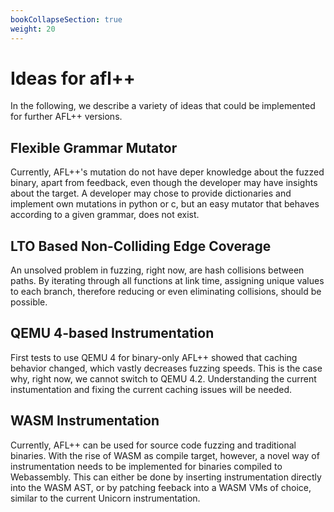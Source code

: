 ```yaml
---
bookCollapseSection: true
weight: 20
---
```


# Ideas for afl++

In the following, we describe a variety of ideas that could be implemented for further AFL++ versions.

## Flexible Grammar Mutator

Currently, AFL++'s mutation do not have deper knowledge about the fuzzed binary, apart from feedback, even though the developer may have insights about the target. A developer may chose to provide dictionaries and implement own mutations in python or c, but an easy mutator that behaves according to a given grammar, does not exist.

## LTO Based Non-Colliding Edge Coverage

An unsolved problem in fuzzing, right now, are hash collisions between paths. By iterating through all functions at link time, assigning unique values to each branch, therefore reducing or even eliminating collisions, should be possible.

## QEMU 4-based Instrumentation

First tests to use QEMU 4 for binary-only AFL++ showed that caching behavior changed, which vastly decreases fuzzing speeds.
This is the case why, right now, we cannot switch to QEMU 4.2. Understanding the current instumentation and fixing the current caching issues will be needed.

## WASM Instrumentation

Currently, AFL++ can be used for source code fuzzing and traditional binaries.
With the rise of WASM as compile target, however, a novel way of instrumentation needs to be implemented for binaries compiled to Webassembly. This can either be done by inserting instrumentation directly into the WASM AST, or by patching feeback into a WASM VMs of choice, similar to the current Unicorn instrumentation.

